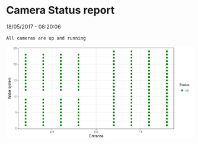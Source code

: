 Camera Status report
================
18/05/2017 - 08:20:06

    All cameras are up and running

![](camreport_files/figure-markdown_github/unnamed-chunk-2-1.png)
